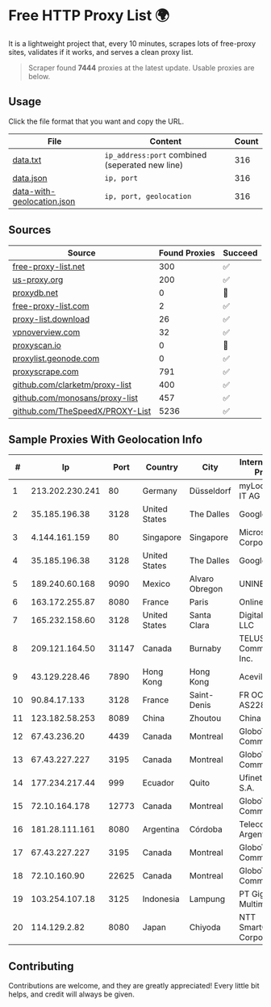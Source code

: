 
# Free HTTP Proxy List 🌍

It is a lightweight project that, every 10 minutes, scrapes lots of free-proxy sites, validates if it works, and serves a clean proxy list.


> Scraper found **7444** proxies at the latest update. Usable proxies are below.

## Usage

Click the file format that you want and copy the URL.


|File|Content|Count|
|----|-------|-----|
|[data.txt](https://raw.githubusercontent.com/themiralay/Proxy-List-World/master/data.txt)|`ip_address:port` combined (seperated new line)|316|
|[data.json](https://raw.githubusercontent.com/themiralay/Proxy-List-World/master/data.json)|`ip, port`|316|
|[data-with-geolocation.json](https://raw.githubusercontent.com/themiralay/Proxy-List-World/master/data-with-geolocation.json)|`ip, port, geolocation`|316|

## Sources

|Source|Found Proxies|Succeed|
|------|-------------|-------|
|[free-proxy-list.net](https://free-proxy-list.net)|300|✅|
|[us-proxy.org](https://www.us-proxy.org)|200|✅|
|[proxydb.net](http://proxydb.net)|0|🚫|
|[free-proxy-list.com](https://free-proxy-list.com/?page=&port=&type%5B%5D=http&type%5B%5D=https&up_time=0&search=Search)|2|✅|
|[proxy-list.download](https://www.proxy-list.download/HTTP)|26|✅|
|[vpnoverview.com](https://vpnoverview.com/privacy/anonymous-browsing/free-proxy-servers)|32|✅|
|[proxyscan.io](https://www.proxyscan.io)|0|🚫|
|[proxylist.geonode.com](https://proxylist.geonode.com/api/proxy-list?limit=300&page=1&sort_by=lastChecked&sort_type=desc&protocols=http,https)|0|✅|
|[proxyscrape.com](https://api.proxyscrape.com/v2/?request=displayproxies&protocol=http&timeout=10000&country=all&ssl=all&anonymity=all)|791|✅|
|[github.com/clarketm/proxy-list](https://raw.githubusercontent.com/clarketm/proxy-list/master/proxy-list-raw.txt)|400|✅|
|[github.com/monosans/proxy-list](https://raw.githubusercontent.com/monosans/proxy-list/main/proxies/http.txt)|457|✅|
|[github.com/TheSpeedX/PROXY-List](https://raw.githubusercontent.com/TheSpeedX/PROXY-List/master/http.txt)|5236|✅|


## Sample Proxies With Geolocation Info

|#|Ip|Port|Country|City|Internet Service Provider|
|-|--|----|-------|----|-------------------------|
|1|213.202.230.241|80|Germany|Düsseldorf|myLoc managed IT AG|
|2|35.185.196.38|3128|United States|The Dalles|Google LLC|
|3|4.144.161.159|80|Singapore|Singapore|Microsoft Corporation|
|4|35.185.196.38|3128|United States|The Dalles|Google LLC|
|5|189.240.60.168|9090|Mexico|Alvaro Obregon|UNINET|
|6|163.172.255.87|8080|France|Paris|Online S.A.S.|
|7|165.232.158.60|3128|United States|Santa Clara|DigitalOcean, LLC|
|8|209.121.164.50|31147|Canada|Burnaby|TELUS Communications Inc.|
|9|43.129.228.46|7890|Hong Kong|Hong Kong|Aceville Pte.ltd|
|10|90.84.17.133|3128|France|Saint-Denis|FR OCB HONEY AS2280|
|11|123.182.58.253|8089|China|Zhoutou|China Telecom|
|12|67.43.236.20|4439|Canada|Montreal|GloboTech Communications|
|13|67.43.227.227|3195|Canada|Montreal|GloboTech Communications|
|14|177.234.217.44|999|Ecuador|Quito|Ufinet Panama S.A.|
|15|72.10.164.178|12773|Canada|Montreal|GloboTech Communications|
|16|181.28.111.161|8080|Argentina|Córdoba|Telecom Argentina S.A|
|17|67.43.227.227|3195|Canada|Montreal|GloboTech Communications|
|18|72.10.160.90|22625|Canada|Montreal|GloboTech Communications|
|19|103.254.107.18|3125|Indonesia|Lampung|PT Giga Patra Multimedia|
|20|114.129.2.82|8080|Japan|Chiyoda|NTT SmartConnect Corporation|



## Contributing

Contributions are welcome, and they are greatly appreciated! Every
little bit helps, and credit will always be given.

